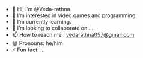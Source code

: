 - 👋 Hi, I’m @Veda-rathna.
- 👀 I’m interested in video games and programming.
- 🌱 I’m currently learning.
- 💞️ I’m looking to collaborate on ...
- 📫 How to reach me : vedarathna057@gmail.com
- 😄 Pronouns: he/him
- ⚡ Fun fact: ...

<!---
Veda-rathna/Veda-rathna is a ✨ special ✨ repository because its `README.md` (this file) appears on your GitHub profile.
You can click the Preview link to take a look at your changes.
--->
